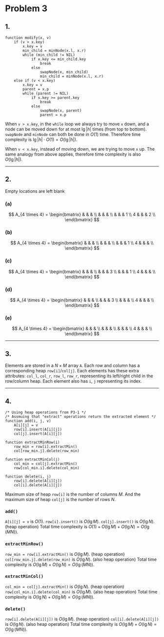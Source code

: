 # Problem 3

## 1.

```pseudocode
function modify(x, v)
	if (v > x.key)
		x.key = v
		min_child = minNode(x.l, x.r)
		while (min_child != NIL)
			if x.key <= min_child.key
				break
			else
				swapNode(x, min_child)
				min_child = minNode(x.l, x.r)
	else if (v < x.key)
		x.key = v
		parent = x.p
		while (parent != NIL)
			if x.key >= parent.key
				break
			else
				swapNode(x, parent)
				parent = x.p
```

When `v > x.key`, in the `while` loop we always try to move `x` down, and a node can be moved down for at most $\lg|h|$ times (from top to bottom). `swapNode` and `minNode` can both be done in $O(1)$ time. Therefore time complexity is $\lg|h| \cdot O(1)=O(\lg|h|)$.

When `v < x.key`, instead of moving down, we are trying to move `x` up. The same analogy from above applies, therefore time complexity is also $O(\lg|h|)$.

---

## 2.

Empty locations are left blank

### (a)

$$
A_{4 \times 4} = 
\begin{bmatrix}
   &   &   &   \\
   &   &   &   \\
   &   &   & 1 \\
 4 &   &   & 2 \\
\end{bmatrix}
$$

### (b)

$$
A_{4 \times 4} = 
\begin{bmatrix}
   &   &   &   \\
   &   &   &   \\
   &   &   & 1 \\
 4 &   &   &   \\
\end{bmatrix}
$$

### (c)

$$
A_{4 \times 4} = 
\begin{bmatrix}
   &   &   &   \\
   &   &   & 3 \\
   &   &   & 1 \\
 4 &   &   &   \\
\end{bmatrix}
$$

### (d)

$$
A_{4 \times 4} = 
\begin{bmatrix}
   &   &   &   \\
   &   &   & 3 \\
   &   &   &   \\
 4 &   &   &   \\
\end{bmatrix}
$$

### (e)

$$
A_{4 \times 4} = 
\begin{bmatrix}
   &   &   &   \\
   &   &   &   \\
   &   &   &   \\
 4 &   &   &   \\
\end{bmatrix}
$$

---

## 3.

Elements are stored in a $N \times M$ array `A`. Each row and column has a corresponding heap `row[i]`/`col[j]`. Each elements has these extra attributes: `col_l`, `col_r`, `row_l`, `row_r`, representing its left/right child in the row/column heap. Each element also has `i`, `j` representing its index.

---

## 4.

```pseudocode
/* Using heap operations from P3-1 */
/* Assmuing that "extract" operations return the extracted element */
function add(i, j, v)
	A[i][j] = v
	row[i].insert(A[i][j])
	col[j].insert(A[i][j])

function extractMinRow(i)
	row_min = row[i].extractMin()
	col[row_min.j].delete(row_min)

function extractMinCol(j)
	col_min = col[j].extractMin()
	row[col_min.i].delete(col_min)

function delete(i, j)
	row[i].delete(A[i][j])
	col[i].delete(A[i][j])
```

Maximum size of heap `row[i]` is the number of columns $M$. And the maximum size of heap `col[j]` is the number of rows $N$.

### `add()`

`A[i][j] = v` is $O(1)$.
`row[i].insert()` is $O(\lg M)$. `col[j].insert()` is $O(\lg N)$. (heap operation)
Total time complexity is $O(1) + O(\lg M) + O(\lg N) = O(\lg (MN))$.

### `extractMinRow()`

`row_min = row[i].extractMin()` is $O(\lg M)$. (heap operation)
`col[row_min.j].delete(row_min)` is $O(\lg N)$. (also heap operation)
Total time complexity is $O(\lg M) + O(\lg N) = O(\lg (MN))$.

### `extractMinCol()`

`col_min = col[j].extractMin()` is $O(\lg N)$. (heap operation)
`row[col_min.i].delete(col_min)` is $O(\lg M)$. (also heap operation)
Total time complexity is $O(\lg N) + O(\lg M) = O(\lg (MN))$.

### `delete()`

`row[i].delete(A[i][j])` is $O(\lg M)$. (heap operation)
`col[i].delete(A[i][j])` is $O(\lg N)$. (also heap operation)
Total time complexity is $O(\lg M) + O(\lg N) = O(\lg (MN))$.

